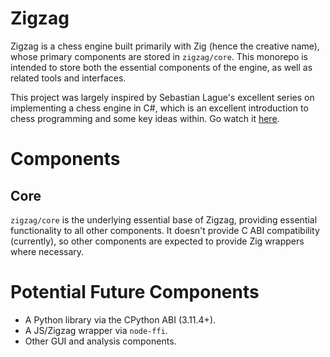 # Zigzag
Zigzag is a chess engine built primarily with Zig (hence the creative name), whose primary components are stored in `zigzag/core`. This monorepo is intended to store both the essential components of the engine, as well as related tools and interfaces.

This project was largely inspired by Sebastian Lague's excellent series on implementing a chess engine in C#, which is an excellent introduction to chess programming and some key ideas within. Go watch it [here](https://www.youtube.com/watch?v=_vqlIPDR2TU&list=PLFt_AvWsXl0cvHyu32ajwh2qU1i6hl77c&pp=iAQB).

# Components
## Core
`zigzag/core` is the underlying essential base of Zigzag, providing essential functionality to all other components. It doesn't provide C ABI compatibility (currently), so other components are expected to provide Zig wrappers where necessary.

# Potential Future Components
- A Python library via the CPython ABI (3.11.4+).
- A JS/Zigzag wrapper via `node-ffi`.
- Other GUI and analysis components.

